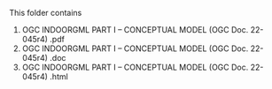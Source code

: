 This folder contains 
1. OGC INDOORGML PART I – CONCEPTUAL MODEL (OGC Doc. 22-045r4) .pdf
2. OGC INDOORGML PART I – CONCEPTUAL MODEL (OGC Doc. 22-045r4) .doc
3. OGC INDOORGML PART I – CONCEPTUAL MODEL (OGC Doc. 22-045r4) .html
